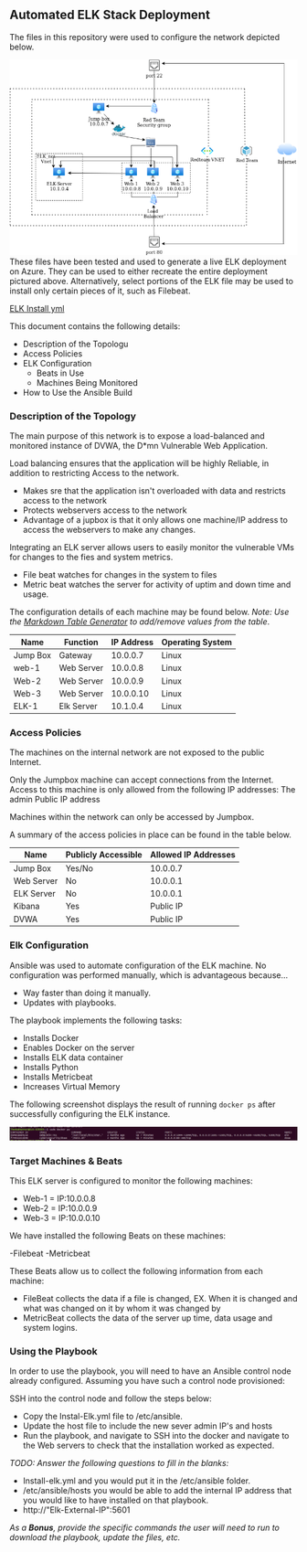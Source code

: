 ## Automated ELK Stack Deployment

The files in this repository were used to configure the network depicted below.

![github-small](https://github.com/Wickedheadwound/Project-1/blob/main/Diagram/Project-1.png)
These files have been tested and used to generate a live ELK deployment on Azure. They can be used to either recreate the entire deployment pictured above. Alternatively, select portions of the ELK file may be used to install only certain pieces of it, such as Filebeat.

[ELK Install yml](https://github.com/Wickedheadwound/Project-1/tree/main/Ansible)

This document contains the following details:
- Description of the Topologu
- Access Policies
- ELK Configuration
  - Beats in Use
  - Machines Being Monitored
- How to Use the Ansible Build


### Description of the Topology

The main purpose of this network is to expose a load-balanced and monitored instance of DVWA, the D*mn Vulnerable Web Application.

Load balancing ensures that the application will be highly Reliable, in addition to restricting Access to the network.
- Makes sre that the application isn't overloaded with data and restricts access to the network
- Protects webservers access to the network
- Advantage of a jupbox is that it only allows one machine/IP address to access the webservers to make any changes.

Integrating an ELK server allows users to easily monitor the vulnerable VMs for changes to the fies and system metrics.
- File beat watches for changes in the system to files
- Metric beat watches the server for activity of uptim and down time and usage.

The configuration details of each machine may be found below.
_Note: Use the [Markdown Table Generator](http://www.tablesgenerator.com/markdown_tables) to add/remove values from the table_.

| Name     | Function | IP Address | Operating System |
|----------|----------|------------|------------------|
| Jump Box | Gateway  | 10.0.0.7   | Linux            |
| web-1    |Web Server| 10.0.0.8   | Linux            |
| Web-2    |Web Server| 10.0.0.9   | Linux            |
| Web-3    |Web Server| 10.0.0.10  | Linux            |
| ELK-1    |Elk Server| 10.1.0.4   | Linux            |

### Access Policies

The machines on the internal network are not exposed to the public Internet. 

Only the Jumpbox machine can accept connections from the Internet. Access to this machine is only allowed from the following IP addresses:
The admin Public IP address

Machines within the network can only be accessed by Jumpbox.


A summary of the access policies in place can be found in the table below.

| Name     | Publicly Accessible | Allowed IP Addresses |
|----------|---------------------|----------------------|
| Jump Box  | Yes/No             | 10.0.0.7             |
| Web Server| No                 | 10.0.0.1             |
| ELK Server| No                 | 10.0.0.1             |
| Kibana    | Yes                | Public IP            |
| DVWA      | Yes                | Public IP            |

### Elk Configuration

Ansible was used to automate configuration of the ELK machine. No configuration was performed manually, which is advantageous because...
- Way faster than doing it manually.
- Updates with playbooks.

The playbook implements the following tasks:
- Installs Docker
- Enables Docker on the server
- Installs ELK data container
- Installs Python
- Installs Metricbeat
- Increases Virtual Memory

The following screenshot displays the result of running `docker ps` after successfully configuring the ELK instance.

![github-small](https://github.com/Wickedheadwound/Project-1/blob/main/Diagram/sudo%20docker%20ps.png)

### Target Machines & Beats
This ELK server is configured to monitor the following machines:
- Web-1 = IP:10.0.0.8
- Web-2 = IP:10.0.0.9
- Web-3 = IP:10.0.0.10

We have installed the following Beats on these machines:

-Filebeat
-Metricbeat

These Beats allow us to collect the following information from each machine:

- FileBeat collects the data if a file is changed, EX. When it is changed and what was changed on it by whom it was changed by
- MetricBeat collects the data of the server up time, data usage and system logins.

### Using the Playbook
In order to use the playbook, you will need to have an Ansible control node already configured. Assuming you have such a control node provisioned: 

SSH into the control node and follow the steps below:
- Copy the Instal-Elk.yml file to /etc/ansible.
- Update the host file to include the new sever admin IP's and hosts
- Run the playbook, and navigate to SSH into the docker and navigate to the Web servers to check that the installation worked as expected.

_TODO: Answer the following questions to fill in the blanks:_
- Install-elk.yml and you would put it in the /etc/ansible folder.
- /etc/ansible/hosts you would be able to add the internal IP address that you would like to have installed on that playbook.
- http://"Elk-External-IP":5601

_As a **Bonus**, provide the specific commands the user will need to run to download the playbook, update the files, etc._
